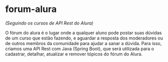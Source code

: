# forum-alura
*(Seguindo os cursos de API Rest do Alura)*

O fórum do alura é o lugar onde a qualquer aluno pode postar suas dúvidas de um curso que estão fazendo, e aguardar a resposta dos moderadores ou de outros membros da comunidade para ajudar a sanar a dúvida.
Para isso, criamos uma API Rest com Java (Spring Boot), que será utilizada para o cadastrar, detalhar, atualizar e remover tópicos do fórum do Alura. 
